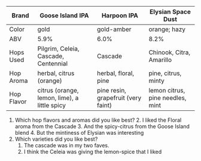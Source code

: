 Brand | Goose Island IPA | Harpoon IPA | Elysian Space Dust
--|--|--|--
Color | gold | gold-amber | orange; hazy
ABV | 5.9% | 6.0% | 8.2%
Hops Used | Pilgrim, Celeia, Cascade, Centennial | Cascade | Chinook, Citra, Amarillo
Hop Aroma | herbal, citrus (orange) | herbal, floral, pine | pine, citrus, minty
Hop Flavor | citrus (orange, lemon, lime), a little spicy | pine resin, grapefruit (very faint) | lemon citrus, pine needles, mint

1. Which hop flavors and aromas did you like best?
	2. I liked the Floral aroma from the Cascade
	3. And the spicy-citrus from the Goose Island blend
	4. But the mintiness of Elysian was interesting
2. Which varieties did you like best?
	1. The cascade was in my two faves.
	2. I think the Celeia was giving the lemon-spice that I liked